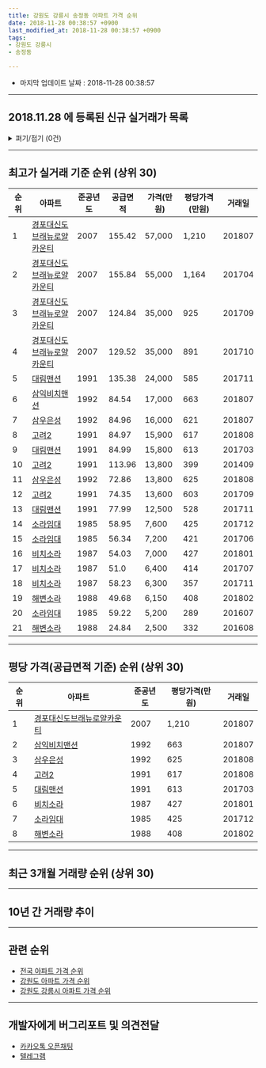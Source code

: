 ```yaml
---
title: 강원도 강릉시 송정동 아파트 가격 순위
date: 2018-11-28 00:38:57 +0900
last_modified_at: 2018-11-28 00:38:57 +0900
tags:
- 강원도 강릉시
- 송정동

---
```


* 마지막 업데이트 날짜 : 2018-11-28 00:38:57

---

## 2018.11.28 에 등록된 신규 실거래가 목록

<details>
<summary>펴기/접기 (0건)</summary>
<div markdown="1">

|아파트|준공년도|공급면적|가격(만원)|평당가격(만원)|거래일|
|---|---|---|---|---|---|
|없음||||||


</div>
</details>

---

## 최고가 실거래 기준 순위 (상위 30)


|순위|아파트|준공년도|공급면적|가격(만원)|평당가격(만원)|거래일|
|---|---|---|---|---|---|---|
|1|[경포대신도브래뉴로얄카운티](https://search.naver.com/search.naver?query=%EA%B0%95%EC%9B%90%EB%8F%84+%EA%B0%95%EB%A6%89%EC%8B%9C+%EC%86%A1%EC%A0%95%EB%8F%99+%EA%B2%BD%ED%8F%AC%EB%8C%80%EC%8B%A0%EB%8F%84%EB%B8%8C%EB%9E%98%EB%89%B4%EB%A1%9C%EC%96%84%EC%B9%B4%EC%9A%B4%ED%8B%B0)|2007|155.42|57,000|1,210|201807|
|2|[경포대신도브래뉴로얄카운티](https://search.naver.com/search.naver?query=%EA%B0%95%EC%9B%90%EB%8F%84+%EA%B0%95%EB%A6%89%EC%8B%9C+%EC%86%A1%EC%A0%95%EB%8F%99+%EA%B2%BD%ED%8F%AC%EB%8C%80%EC%8B%A0%EB%8F%84%EB%B8%8C%EB%9E%98%EB%89%B4%EB%A1%9C%EC%96%84%EC%B9%B4%EC%9A%B4%ED%8B%B0)|2007|155.84|55,000|1,164|201704|
|3|[경포대신도브래뉴로얄카운티](https://search.naver.com/search.naver?query=%EA%B0%95%EC%9B%90%EB%8F%84+%EA%B0%95%EB%A6%89%EC%8B%9C+%EC%86%A1%EC%A0%95%EB%8F%99+%EA%B2%BD%ED%8F%AC%EB%8C%80%EC%8B%A0%EB%8F%84%EB%B8%8C%EB%9E%98%EB%89%B4%EB%A1%9C%EC%96%84%EC%B9%B4%EC%9A%B4%ED%8B%B0)|2007|124.84|35,000|925|201709|
|4|[경포대신도브래뉴로얄카운티](https://search.naver.com/search.naver?query=%EA%B0%95%EC%9B%90%EB%8F%84+%EA%B0%95%EB%A6%89%EC%8B%9C+%EC%86%A1%EC%A0%95%EB%8F%99+%EA%B2%BD%ED%8F%AC%EB%8C%80%EC%8B%A0%EB%8F%84%EB%B8%8C%EB%9E%98%EB%89%B4%EB%A1%9C%EC%96%84%EC%B9%B4%EC%9A%B4%ED%8B%B0)|2007|129.52|35,000|891|201710|
|5|[대림맨션](https://search.naver.com/search.naver?query=%EA%B0%95%EC%9B%90%EB%8F%84+%EA%B0%95%EB%A6%89%EC%8B%9C+%EC%86%A1%EC%A0%95%EB%8F%99+%EB%8C%80%EB%A6%BC%EB%A7%A8%EC%85%98)|1991|135.38|24,000|585|201711|
|6|[삼익비치맨션](https://search.naver.com/search.naver?query=%EA%B0%95%EC%9B%90%EB%8F%84+%EA%B0%95%EB%A6%89%EC%8B%9C+%EC%86%A1%EC%A0%95%EB%8F%99+%EC%82%BC%EC%9D%B5%EB%B9%84%EC%B9%98%EB%A7%A8%EC%85%98)|1992|84.54|17,000|663|201807|
|7|[삼우은성](https://search.naver.com/search.naver?query=%EA%B0%95%EC%9B%90%EB%8F%84+%EA%B0%95%EB%A6%89%EC%8B%9C+%EC%86%A1%EC%A0%95%EB%8F%99+%EC%82%BC%EC%9A%B0%EC%9D%80%EC%84%B1)|1992|84.96|16,000|621|201807|
|8|[고려2](https://search.naver.com/search.naver?query=%EA%B0%95%EC%9B%90%EB%8F%84+%EA%B0%95%EB%A6%89%EC%8B%9C+%EC%86%A1%EC%A0%95%EB%8F%99+%EA%B3%A0%EB%A0%A42)|1991|84.97|15,900|617|201808|
|9|[대림맨션](https://search.naver.com/search.naver?query=%EA%B0%95%EC%9B%90%EB%8F%84+%EA%B0%95%EB%A6%89%EC%8B%9C+%EC%86%A1%EC%A0%95%EB%8F%99+%EB%8C%80%EB%A6%BC%EB%A7%A8%EC%85%98)|1991|84.99|15,800|613|201703|
|10|[고려2](https://search.naver.com/search.naver?query=%EA%B0%95%EC%9B%90%EB%8F%84+%EA%B0%95%EB%A6%89%EC%8B%9C+%EC%86%A1%EC%A0%95%EB%8F%99+%EA%B3%A0%EB%A0%A42)|1991|113.96|13,800|399|201409|
|11|[삼우은성](https://search.naver.com/search.naver?query=%EA%B0%95%EC%9B%90%EB%8F%84+%EA%B0%95%EB%A6%89%EC%8B%9C+%EC%86%A1%EC%A0%95%EB%8F%99+%EC%82%BC%EC%9A%B0%EC%9D%80%EC%84%B1)|1992|72.86|13,800|625|201808|
|12|[고려2](https://search.naver.com/search.naver?query=%EA%B0%95%EC%9B%90%EB%8F%84+%EA%B0%95%EB%A6%89%EC%8B%9C+%EC%86%A1%EC%A0%95%EB%8F%99+%EA%B3%A0%EB%A0%A42)|1991|74.35|13,600|603|201709|
|13|[대림맨션](https://search.naver.com/search.naver?query=%EA%B0%95%EC%9B%90%EB%8F%84+%EA%B0%95%EB%A6%89%EC%8B%9C+%EC%86%A1%EC%A0%95%EB%8F%99+%EB%8C%80%EB%A6%BC%EB%A7%A8%EC%85%98)|1991|77.99|12,500|528|201711|
|14|[소라임대](https://search.naver.com/search.naver?query=%EA%B0%95%EC%9B%90%EB%8F%84+%EA%B0%95%EB%A6%89%EC%8B%9C+%EC%86%A1%EC%A0%95%EB%8F%99+%EC%86%8C%EB%9D%BC%EC%9E%84%EB%8C%80)|1985|58.95|7,600|425|201712|
|15|[소라임대](https://search.naver.com/search.naver?query=%EA%B0%95%EC%9B%90%EB%8F%84+%EA%B0%95%EB%A6%89%EC%8B%9C+%EC%86%A1%EC%A0%95%EB%8F%99+%EC%86%8C%EB%9D%BC%EC%9E%84%EB%8C%80)|1985|56.34|7,200|421|201706|
|16|[비치소라](https://search.naver.com/search.naver?query=%EA%B0%95%EC%9B%90%EB%8F%84+%EA%B0%95%EB%A6%89%EC%8B%9C+%EC%86%A1%EC%A0%95%EB%8F%99+%EB%B9%84%EC%B9%98%EC%86%8C%EB%9D%BC)|1987|54.03|7,000|427|201801|
|17|[비치소라](https://search.naver.com/search.naver?query=%EA%B0%95%EC%9B%90%EB%8F%84+%EA%B0%95%EB%A6%89%EC%8B%9C+%EC%86%A1%EC%A0%95%EB%8F%99+%EB%B9%84%EC%B9%98%EC%86%8C%EB%9D%BC)|1987|51.0|6,400|414|201707|
|18|[비치소라](https://search.naver.com/search.naver?query=%EA%B0%95%EC%9B%90%EB%8F%84+%EA%B0%95%EB%A6%89%EC%8B%9C+%EC%86%A1%EC%A0%95%EB%8F%99+%EB%B9%84%EC%B9%98%EC%86%8C%EB%9D%BC)|1987|58.23|6,300|357|201711|
|19|[해변소라](https://search.naver.com/search.naver?query=%EA%B0%95%EC%9B%90%EB%8F%84+%EA%B0%95%EB%A6%89%EC%8B%9C+%EC%86%A1%EC%A0%95%EB%8F%99+%ED%95%B4%EB%B3%80%EC%86%8C%EB%9D%BC)|1988|49.68|6,150|408|201802|
|20|[소라임대](https://search.naver.com/search.naver?query=%EA%B0%95%EC%9B%90%EB%8F%84+%EA%B0%95%EB%A6%89%EC%8B%9C+%EC%86%A1%EC%A0%95%EB%8F%99+%EC%86%8C%EB%9D%BC%EC%9E%84%EB%8C%80)|1985|59.22|5,200|289|201607|
|21|[해변소라](https://search.naver.com/search.naver?query=%EA%B0%95%EC%9B%90%EB%8F%84+%EA%B0%95%EB%A6%89%EC%8B%9C+%EC%86%A1%EC%A0%95%EB%8F%99+%ED%95%B4%EB%B3%80%EC%86%8C%EB%9D%BC)|1988|24.84|2,500|332|201608|


---

## 평당 가격(공급면적 기준) 순위 (상위 30)


|순위|아파트|준공년도|평당가격(만원)|거래일|
|---|---|---|---|---|
|1|[경포대신도브래뉴로얄카운티](https://search.naver.com/search.naver?query=%EA%B0%95%EC%9B%90%EB%8F%84+%EA%B0%95%EB%A6%89%EC%8B%9C+%EC%86%A1%EC%A0%95%EB%8F%99+%EA%B2%BD%ED%8F%AC%EB%8C%80%EC%8B%A0%EB%8F%84%EB%B8%8C%EB%9E%98%EB%89%B4%EB%A1%9C%EC%96%84%EC%B9%B4%EC%9A%B4%ED%8B%B0)|2007|1,210|201807|
|2|[삼익비치맨션](https://search.naver.com/search.naver?query=%EA%B0%95%EC%9B%90%EB%8F%84+%EA%B0%95%EB%A6%89%EC%8B%9C+%EC%86%A1%EC%A0%95%EB%8F%99+%EC%82%BC%EC%9D%B5%EB%B9%84%EC%B9%98%EB%A7%A8%EC%85%98)|1992|663|201807|
|3|[삼우은성](https://search.naver.com/search.naver?query=%EA%B0%95%EC%9B%90%EB%8F%84+%EA%B0%95%EB%A6%89%EC%8B%9C+%EC%86%A1%EC%A0%95%EB%8F%99+%EC%82%BC%EC%9A%B0%EC%9D%80%EC%84%B1)|1992|625|201808|
|4|[고려2](https://search.naver.com/search.naver?query=%EA%B0%95%EC%9B%90%EB%8F%84+%EA%B0%95%EB%A6%89%EC%8B%9C+%EC%86%A1%EC%A0%95%EB%8F%99+%EA%B3%A0%EB%A0%A42)|1991|617|201808|
|5|[대림맨션](https://search.naver.com/search.naver?query=%EA%B0%95%EC%9B%90%EB%8F%84+%EA%B0%95%EB%A6%89%EC%8B%9C+%EC%86%A1%EC%A0%95%EB%8F%99+%EB%8C%80%EB%A6%BC%EB%A7%A8%EC%85%98)|1991|613|201703|
|6|[비치소라](https://search.naver.com/search.naver?query=%EA%B0%95%EC%9B%90%EB%8F%84+%EA%B0%95%EB%A6%89%EC%8B%9C+%EC%86%A1%EC%A0%95%EB%8F%99+%EB%B9%84%EC%B9%98%EC%86%8C%EB%9D%BC)|1987|427|201801|
|7|[소라임대](https://search.naver.com/search.naver?query=%EA%B0%95%EC%9B%90%EB%8F%84+%EA%B0%95%EB%A6%89%EC%8B%9C+%EC%86%A1%EC%A0%95%EB%8F%99+%EC%86%8C%EB%9D%BC%EC%9E%84%EB%8C%80)|1985|425|201712|
|8|[해변소라](https://search.naver.com/search.naver?query=%EA%B0%95%EC%9B%90%EB%8F%84+%EA%B0%95%EB%A6%89%EC%8B%9C+%EC%86%A1%EC%A0%95%EB%8F%99+%ED%95%B4%EB%B3%80%EC%86%8C%EB%9D%BC)|1988|408|201802|


---

## 최근 3개월 거래량 순위 (상위 30)


<div style="width:100%;">
    <canvas id="deal_count_ranking" height="250"></canvas>
</div>


<script>
new Chart(document.getElementById("deal_count_ranking"), {
    type: 'horizontalBar',
    data: {
        labels: ['삼우은성', '경포대신도브래뉴로얄카운티', '삼익비치맨션', '대림맨션', '고려2'],
        datasets: [{
            label: '실거래 수',
            data: [5, 3, 2, 1, 1],
            borderColor: "rgba(255, 0, 128, 1)",
            backgroundColor: "rgba(255, 0, 128, 0.5)",
            fill: false,
        }]
    },
    options: {
        responsive: true,
        title: {
            display: true,
            text: '최근 3개월 거래량 순위'
        },
        tooltips: {
            mode: 'index',
            intersect: false,
            callbacks: {
                title: function(tooltipItems, data) {
                    return "실거래 수:";
                },
                label: function(tooltipItem, data) {
                    return data.labels[tooltipItem.index] + ": " + tooltipItem.xLabel;
                }
            }
        },
        hover: {
            mode: 'nearest',
            intersect: true
        },
        scales: {
            xAxes: [{
                display: true,
                scaleLabel: {
                    display: true,
                    labelString: '실거래 수'
                },
                ticks: {
                    suggestedMin: 0,
                }
            }],
            yAxes: [{
                display: true,
                ticks: {
                    autoSkip: false,
                    callback: function(value, index, values) {
                        if (value.length > 15)
                            return value.substr(0, 13) + "...";
                        else
                            return value;
                    }
                },
                scaleLabel: {
                    display: false,
                }
            }]
        }
    }
});

</script>


---

## 10년 간 거래량 추이


<div style="width:100%;">
    <canvas id="deal_progress" height="250"></canvas>
</div>

<script>
new Chart(document.getElementById("deal_progress"), {
    type: 'line',
    data: {
        labels: ['200811','200812','200901','200902','200903','200904','200905','200906','200907','200908','200909','200910','200911','200912','201001','201002','201003','201004','201005','201006','201007','201008','201009','201010','201011','201012','201101','201102','201103','201104','201105','201106','201107','201108','201109','201110','201111','201112','201201','201202','201203','201204','201205','201206','201207','201208','201209','201210','201211','201212','201301','201302','201303','201304','201305','201306','201307','201308','201309','201310','201311','201312','201401','201402','201403','201404','201405','201406','201407','201408','201409','201410','201411','201412','201501','201502','201503','201504','201505','201506','201507','201508','201509','201510','201511','201512','201601','201602','201603','201604','201605','201606','201607','201608','201609','201610','201611','201612','201701','201702','201703','201704','201705','201706','201707','201708','201709','201710','201711','201712','201801','201802','201803','201804','201805','201806','201807','201808','201809','201810','201811'],
        datasets: [{
            label: '실거래 수',
            pointRadius: 1,
            data: [32, 2, 3, 10, 4, 2, 7, 6, 3, 3, 8, 7, 6, 4, 5, 5, 10, 5, 6, 22, 6, 6, 6, 13, 9, 7, 5, 7, 8, 8, 6, 10, 8, 7, 7, 4, 6, 9, 5, 3, 10, 7, 4, 3, 5, 2, 7, 3, 4, 3, 3, 7, 7, 4, 11, 5, 5, 5, 4, 4, 5, 5, 7, 5, 7, 9, 3, 6, 3, 4, 8, 3, 5, 2, 7, 7, 11, 14, 8, 7, 9, 6, 10, 5, 6, 5, 4, 8, 8, 6, 2, 5, 5, 4, 6, 4, 6, 3, 6, 3, 8, 4, 7, 2, 6, 2, 11, 8, 12, 4, 4, 2, 1, 4, 1, 5, 7, 6, 6, 6, 0],
            borderColor: "rgba(255, 201, 14, 1)",
            backgroundColor: "rgba(255, 201, 14, 0.5)",
            fill: true,
        }]
    },
    options: {
        responsive: true,
        title: {
            display: true,
            text: '10년간 거래량 추이'
        },
        tooltips: {
            mode: 'index',
            intersect: false,
        },
        hover: {
            mode: 'nearest',
            intersect: true
        },
        scales: {
            xAxes: [{
                display: true,
                scaleLabel: {
                    display: true,
                    labelString: '년/월'
                }
            }],
            yAxes: [{
                display: true,
                ticks: {
                    suggestedMin: 0,
                },
                scaleLabel: {
                    display: true,
                    labelString: '실거래 수'
                }
            }]
        }
    }
});

</script>


---

## 관련 순위

- [전국 아파트 가격 순위](https://inasie.github.io/apt-ranking/전국)
- [강원도 아파트 가격 순위](https://inasie.github.io/apt-ranking/강원도)
- [강원도 강릉시 아파트 가격 순위](https://inasie.github.io/apt-ranking/강원도-강릉시)


---

## 개발자에게 버그리포트 및 의견전달

- [카카오톡 오픈채팅](https://open.kakao.com/o/gLJUAP4)
- [텔레그램](https://t.me/inasie)

